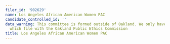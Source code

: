 ```yaml
---
filer_id: '902629'
name: Los Angeles African American Women PAC
candidate_controlled_id: ''
data_warning: This committee is formed outside of Oakland. We only have data on committees
  which file with the Oakland Public Ethics Commission
title: Los Angeles African American Women PAC
---
```

